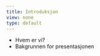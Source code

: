```yaml
---
title: Introduksjon
view: none
type: default
---
```


<ul>
<li>Hvem er vi?</li>
<li class="slide">Bakgrunnen for presentasjonen</li>
</ul>